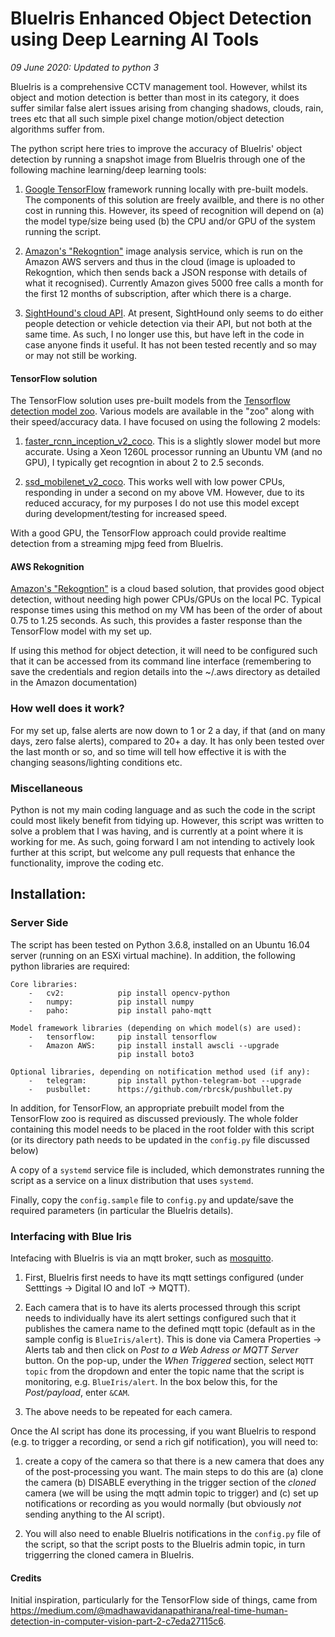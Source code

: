 # BlueIris Enhanced Object Detection using Deep Learning AI Tools 

*09 June 2020: Updated to python 3*

BlueIris is a comprehensive CCTV management tool. However, whilst its object and motion detection is better than most in its category, it does suffer similar false alert issues arising from changing shadows, clouds, rain, trees etc that all such simple pixel change motion/object detection algorithms suffer from.

The python script here tries to improve the accuracy of BlueIris' object detection by running a snapshot image from BlueIris through one of the following machine learning/deep learning tools:

1. [Google TensorFlow](https://www.tensorflow.org/) framework running locally with pre-built models. The components of this solution are freely availble, and there is no other cost in running this. However, its speed of recognition will depend on (a) the model type/size being used (b) the CPU and/or GPU of the system running the script.

1. [Amazon's "Rekogntion"](https://aws.amazon.com/rekognition/) image analysis service, which is run on the Amazon AWS servers and thus in the cloud (image is uploaded to Rekogntion, which then sends back a JSON response with details of what it recognised). Currently Amazon gives 5000 free calls a month for the first 12 months of subscription, after which there is a charge.

1. [SightHound's cloud API](https://www.sighthound.com/). At present, SightHound only seems to do either people detection or vehicle detection via their API, but not both at the same time. As such, I no longer use this, but have left in the code in case anyone finds it useful. It has not been tested recently and so may or may not still be working.


#### TensorFlow solution
The TensorFlow solution uses pre-built models from the [Tensorflow detection model zoo](https://github.com/tensorflow/models/blob/master/research/object_detection/g3doc/detection_model_zoo.md). Various models are available in the "zoo" along with their speed/accuracy data. I have focused on using the following 2 models:
1. [faster_rcnn_inception_v2_coco](http://download.tensorflow.org/models/object_detection/faster_rcnn_inception_v2_coco_2018_01_28.tar.gz). This is a slightly slower model but more accurate. Using a Xeon 1260L processor running an Ubuntu VM (and no GPU), I typically get recogntion in about 2 to 2.5 seconds.

1. [ssd_mobilenet_v2_coco](http://download.tensorflow.org/models/object_detection/ssd_mobilenet_v2_coco_2018_03_29.tar.gz). This works well with low power CPUs, responding in under a second on my above VM. However, due to its reduced accuracy, for my purposes I do not use this model except during development/testing for increased speed.

With a good GPU, the TensorFlow approach could provide realtime detection from a streaming mjpg feed from BlueIris.

#### AWS Rekognition
[Amazon's "Rekogntion"](https://aws.amazon.com/rekognition/) is a cloud based solution, that provides good object detection, without needing high power CPUs/GPUs on the local PC. Typical response times using this method on my VM has been of the order of about 0.75 to 1.25 seconds. As such, this provides a faster response than the TensorFlow model with my set up.

If using this method for object detection, it will need to be configured such that it can be accessed from its command line interface (remembering to save the credentials and region details into the ~/.aws directory as detailed in the Amazon documentation)


### How well does it work?

For my set up, false alerts are now down to 1 or 2 a day, if that (and on many days, zero false alerts), compared to 20+ a day. It has only been tested over the last month or so, and so time will tell how effective it is with the changing seasons/lighting conditions etc.

### Miscellaneous
Python is not my main coding language and as such the code in the script could most likely benefit from tidying up. However,  this script was written to solve a problem that I was having, and is currently at a point where it is working for me. As such, going forward I am not intending to actively look further at this script, but welcome any pull requests that enhance the functionality, improve the coding etc. 

## Installation:

### Server Side
The script has been tested on Python 3.6.8, installed on an Ubuntu 16.04 server (running on an ESXi virtual machine). In addition, the following python libraries are required:

    Core libraries:
        -   cv2:            pip install opencv-python
        -   numpy:          pip install numpy
        -   paho:           pip install paho-mqtt

    Model framework libraries (depending on which model(s) are used):
        -   tensorflow:     pip install tensorflow
        -   Amazon AWS:     pip install install awscli --upgrade
                            pip install boto3

    Optional libraries, depending on notification method used (if any):
        -   telegram:       pip install python-telegram-bot --upgrade
        -   pusbullet:      https://github.com/rbrcsk/pushbullet.py

In addition, for TensorFlow, an appropriate prebuilt model from the TensorFlow zoo is required as discussed previously. The whole folder containing this model needs to be placed in the root folder with this script (or its directory path needs to be updated in the `config.py` file discussed below)

A copy of a `systemd` service file is included, which demonstrates running the script as a service on a linux distribution that uses `systemd`.

Finally, copy the `config.sample` file to `config.py` and update/save the required parameters (in particular the BlueIris details).

### Interfacing with Blue Iris
Intefacing with BlueIris is via an mqtt broker, such as [mosquitto](https://mosquitto.org/download/). 

1. First, BlueIris first needs to have its mqtt settings configured (under Setttings -> Digital IO and IoT -> MQTT). 

2. Each camera that is to have its alerts processed through this script needs to individually have its alert settings configured such that it publishes the camera name to the defined mqtt topic (default as in the sample config is `BlueIris/alert`). This is done via Camera Properties -> Alerts tab and then click on _Post to a Web Adress or MQTT Server_ button. On the pop-up, under the _When Triggered_ section, select `MQTT topic` from the dropdown and enter the topic name that the script is monitoring, e.g. `BlueIris/alert`. In the box below this, for the _Post/payload_, enter `&CAM`. 

3. The above needs to be repeated for each camera.

Once the AI script has done its processing, if you want BlueIris to respond (e.g. to trigger a recording, or send a rich gif notification), you will need to:

1.  create a copy of the camera so that there is a new camera that does any of the post-processing you want. The main steps to do this are (a) clone the camera (b) DISABLE everything in the trigger section of the *cloned* camera (we will be using the mqtt admin topic to trigger) and (c) set up notifications or recording as you would normally (but obviously _not_ sending anything to the AI script).  

5. You will also need to enable BlueIris notifications in the `config.py` file of the script, so that the script posts to the  BlueIris admin topic, in turn triggerring the cloned camera in BlueIris.


#### Credits
Initial inspiration, particularly for the TensorFlow side of things, came from  https://medium.com/@madhawavidanapathirana/real-time-human-detection-in-computer-vision-part-2-c7eda27115c6.


